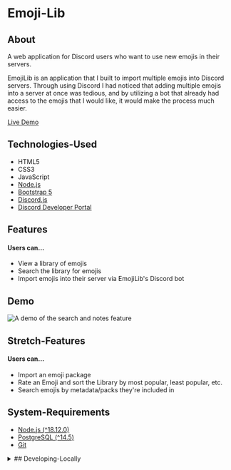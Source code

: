 # Emoji-Lib

## About
A web application for Discord users who want to use new emojis in their servers.

EmojiLib is an application that I built to import multiple emojis into Discord servers. Through using Discord I had noticed that adding multiple emojis into a server at once was tedious, and by utilizing a bot that already had access to the emojis that I would like, it would make the process much easier.

[Live Demo](https://emoji-lib.herokuapp.com/)

## Technologies-Used
* HTML5
* CSS3
* JavaScript
* [Node.js](https://nodejs.org/en/docs)
* [Bootstrap 5](https://getbootstrap.com/docs/5.3/getting-started/introduction/)
* [Discord.js](https://discord.js.org/#/docs)
* [Discord Developer Portal](https://discord.com/developers/docs/intro)

## Features
#### Users can...
* View a library of emojis
* Search the library for emojis
* Import emojis into their server via EmojiLib's Discord bot

## Demo
![A demo of the search and notes feature](/images/demo.gif "A demo of the search and notes feature")

## Stretch-Features
#### Users can...
* Import an emoji package
* Rate an Emoji and sort the Library by most popular, least popular, etc.
* Search emojis by metadata/packs they're included in

## System-Requirements
* [Node.js (^18.12.0)](https://nodejs.org/en/download/ "Download Node.js here")
* [PostgreSQL (^14.5)](https://www.postgresql.org/download/ "Download PostgreSql here")
* [Git](https://git-scm.com/downloads "Download Git here")

<details>
<summary>## Developing-Locally</summary>
### Getting-Started
1. Clone the repository via console with \
`git clone https://github.com/joshangeles/FullSend.git`
2. Install dependencies via console with \
`npm install`
3.
</details>
